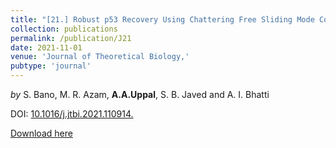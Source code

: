 ```yaml
---
title: "[21.] Robust p53 Recovery Using Chattering Free Sliding Mode Control and a Gain-Scheduled Modified Utkin Observer"
collection: publications
permalink: /publication/J21
date: 2021-11-01
venue: 'Journal of Theoretical Biology,'
pubtype: 'journal'
---
```

*by* S. Bano, M. R. Azam, **A.A.Uppal**, S. B. Javed and A. I. Bhatti

DOI: [10.1016/j.jtbi.2021.110914.](https://doi.org/10.1016/j.jtbi.2021.110914)

[Download here](https://aauppal.github.io/files/J21.pdf)

